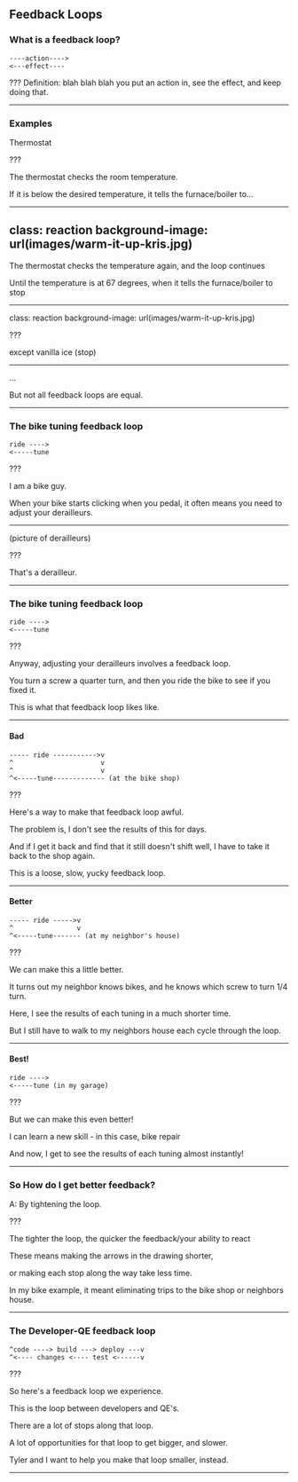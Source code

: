 
## Feedback Loops

### What is a feedback loop?

```
----action---->
<---effect----
```

???
Definition: blah blah blah you put an action in, see the effect, and keep doing that.

---

### Examples

Thermostat

???

The thermostat checks the room temperature.

If it is below the desired temperature, it tells the furnace/boiler to... 

---
class: reaction
background-image: url(images/warm-it-up-kris.jpg)
---

The thermostat checks the temperature again, and the loop continues

Until the temperature is at 67 degrees, when it tells the furnace/boiler to stop

---
class: reaction
background-image: url(images/warm-it-up-kris.jpg)

??? 

except vanilla ice (stop)

---

...

But not all feedback loops are equal. 

---

### The bike tuning feedback loop

```
ride ----> 
<-----tune
```

???

I am a bike guy. 

When your bike starts clicking when you pedal, it often means you need to adjust your derailleurs.
 
---

(picture of derailleurs)

???

That's a derailleur.

---

### The bike tuning feedback loop

```
ride ----> 
<-----tune
```

???

Anyway, adjusting your derailleurs involves a feedback loop. 

You turn a screw a quarter turn, and then you ride the bike to see if you fixed it.

This is what that feedback loop likes like.
 
---

#### Bad

```
----- ride ----------->v 
^                      v
^                      v
^<-----tune------------- (at the bike shop)
```

???

Here's a way to make that feedback loop awful.

The problem is, I don't see the results of this for days.

And if I get it back and find that it still doesn't shift well, I have to take it back to the shop again.

This is a loose, slow, yucky feedback loop.

---

#### Better

```
----- ride ----->v 
^                v
^<-----tune------- (at my neighbor's house)
```

???

We can make this a little better.

It turns out my neighbor knows bikes, and he knows which screw to turn 1/4 turn. 

Here, I see the results of each tuning in a much shorter time.

But I still have to walk to my neighbors house each cycle through the loop. 

---

#### Best!

```
ride ----> 
<-----tune (in my garage)
```

???

But we can make this even better!

I can learn a new skill - in this case, bike repair

And now, I get to see the results of each tuning almost instantly!

---

### So How do I get better feedback?

A: By tightening the loop.

???

The tighter the loop, the quicker the feedback/your ability to react

These means making the arrows in the drawing shorter,

or making each stop along the way take less time.

In my bike example, it meant eliminating trips to the bike shop or neighbors house.

---

### The Developer-QE feedback loop

```
^code ----> build ---> deploy ---v
^<---- changes <---- test <------v
```

???

So here's a feedback loop we experience.

This is the loop between developers and QE's.

There are a lot of stops along that loop.

A lot of opportunities for that loop to get bigger, and slower.

Tyler and I want to help you make that loop smaller, instead.

---